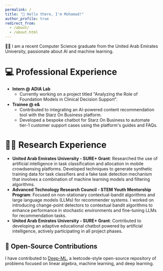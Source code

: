 ```yaml
---
permalink: /
title: "👋 Hello there, I'm Mohamad!"
author_profile: true
redirect_from: 
  - /about/
  - /about.html
---
```


👨‍💻 I am a recent Computer Science graduate from the United Arab Emirates University, passionate about AI and machine learning.

# 💻 Professional Experience
-   **Intern @ ADIA Lab** 
    *   Currently working on a project titled "Analyzing the Role of Foundation Models in Clinical Decision Support".
-   **Trainee @ e&** 
    *   Contributed to integrating an AI-powered content recommendation tool with the Starz On Business platform.
    *   Developed a bespoke chatbot for Starz On Business to automate tier-1 customer support cases using the platform's guides and FAQs.

# 👨‍🔬 Research Experience
- **United Arab Emirates University - SURE+ Grant**: Researched the use of artificial intelligence in task classification and allocation in mobile crowdsensing platforms. Developed techniques to generate synthetic training data for task classifiers and a fake task detection mechanism that involves a combination of machine learning models and filtering algorithms.
- **Advanced Technology Research Council - STEM Youth Mentorship Program**: Focused on non-stationary contextual-bandit algorithms and large language models (LLMs) for recommender systems. I worked on introducing change-point detectors to contextual bandit algorithms to enhance performance in stochastic environments and fine-tuning LLMs for recommendation tasks.
- **United Arab Emirates University - SURE+ Grant**: Contributed to developing an adaptive educational chatbot powered by artificial intelligence, actively participating in all project phases.

## 🤖 Open-Source Contributions
I have contributed to [Deep-ML](https://www.deep-ml.com/), a leetcode-style open-source repository of problems focused on linear algebra, machine learning, and deep learning.